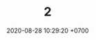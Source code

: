 ---
layout: teamCard
permalink: /team/:title.html
categories: pljmy24
maincover: /assets/logos/DFS.png
date: 2020-08-28 10:29:20 +0700
title: 02.
lugar: F4
tag: johto042024

---